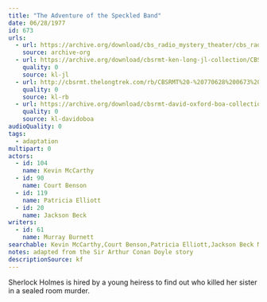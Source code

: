 ```yaml
---
title: "The Adventure of the Speckled Band"
date: 06/28/1977
id: 673
urls: 
  - url: https://archive.org/download/cbs_radio_mystery_theater/cbs_radio_mystery_theater-0651-0700.zip/cbs_radio_mystery_theater-0651-0700%2Fcbsrmt_0673_adventure_of_the_speckled_band.mp3
    source: archive-org
  - url: https://archive.org/download/cbsrmt-ken-long-jl-collection/CBSRMT - 770628 0673 The Adventure Of The Speckled Band_jl.mp3
    quality: 0
    source: kl-jl
  - url: http://cbsrmt.thelongtrek.com/rb/CBSRMT%20-%20770628%200673%20The%20Adventure%20of%20the%20Speckled%20Band_WLNH-FM_rb.mp3
    quality: 0
    source: kl-rb
  - url: https://archive.org/download/cbsrmt-david-oxford-boa-collection/CBSRMT-770628-0673-The-Adventure-of-the-Speckled-Band-(128-48)_WBBM-JE-{BoA}.mp3
    quality: 0
    source: kl-davidoboa
audioQuality: 0
tags: 
  - adaptation
multipart: 0
actors:  
  - id: 104
    name: Kevin McCarthy  
  - id: 90
    name: Court Benson  
  - id: 119
    name: Patricia Elliott  
  - id: 20
    name: Jackson Beck
writers:  
  - id: 61
    name: Murray Burnett
searchable: Kevin McCarthy,Court Benson,Patricia Elliott,Jackson Beck Murray Burnett
notes: adapted from the Sir Arthur Conan Doyle story
descriptionSource: kf
---
```

Sherlock Holmes is hired by a young heiress to find out who killed her sister in a sealed room murder.